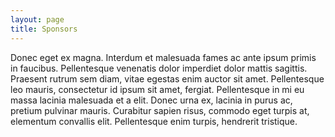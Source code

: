 ```yaml
---
layout: page
title: Sponsors
---
```


Donec eget ex magna. Interdum et malesuada fames ac ante ipsum primis in faucibus. Pellentesque venenatis dolor imperdiet dolor mattis sagittis. Praesent rutrum sem diam, vitae egestas enim auctor sit amet. Pellentesque leo mauris, consectetur id ipsum sit amet, fergiat. Pellentesque in mi eu massa lacinia malesuada et a elit. Donec urna ex, lacinia in purus ac, pretium pulvinar mauris. Curabitur sapien risus, commodo eget turpis at, elementum convallis elit. Pellentesque enim turpis, hendrerit tristique.

<span class="image main"><img src="{{ site.url }}{{ site.baseurl }}/images/sponsors/autodesk.png" alt="" /></span>

<span class="image main"><img src="{{ site.url }}{{ site.baseurl }}/images/sponsors/emax.png" alt="" /></span>

<span class="image main"><img src="{{ site.url }}{{ site.baseurl }}/images/sponsors/altium.png" alt="" /></span>

<span class="image main"><img src="{{ site.url }}{{ site.baseurl }}/images/sponsors/3dr.png" alt="" /></span>

<span class="image main"><img src="{{ site.url }}{{ site.baseurl }}/images/sponsors/tattu.png" alt="" /></span>

<span class="image main"><img src="{{ site.url }}{{ site.baseurl }}/images/sponsors/esc.png" alt="" /></span>

<span class="image main"><img src="{{ site.url }}{{ site.baseurl }}/images/sponsors/bh.png" alt="" /></span>
